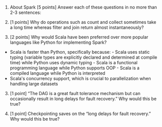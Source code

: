 
1. About Spark [5 points] 
Answer each of these questions in no more than 2-3 sentences: 
1. [1 points] Why do operations such as count and collect sometimes take a long time whereas filter and join return almost instantaneously?

2. [2 points] Why would Scala have been preferred over more popular languages like Python for implementing Spark? 
- Scala is faster than Python, specifically because:
        - Scala uses static typing (variable types are explicitly declared and determined at compile time) while Python uses dynamic typing 
        - Scala is a functional programming language while Python supports OOP 
        - Scala is a compiled language while Python is interpreted
- Scala's concurrency support, which is crucial to parallelization when handling large datasets 


3. [1 point] “The DAG is a great fault tolerance mechanism but can occasionally result in long delays for fault recovery.” Why would this be true? 

4. [1 point] Checkpointing saves on the “long delays for fault recovery.” Why would this be true? 
